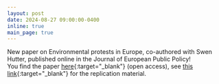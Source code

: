 ```yaml
---
layout: post
date: 2024-08-27 09:00:00-0400
inline: true
main_page: true
---
```


New paper on Environmental protests in Europe, co-authored with Swen Hutter, published online in the Journal of European Public Policy!
<br>
You find the paper [here](https://www.tandfonline.com/doi/full/10.1080/13501763.2024.2390701){:target="\_blank"} (open access), see [this link](https://doi.org/10.7910/DVN/NU1F53){:target="\_blank"} for the replication material.
